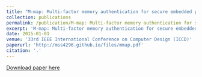 ```yaml
---
title: "M-map: Multi-factor memory authentication for secure embedded processors"
collection: publications
permalink: /publication/M-map: Multi-factor memory authentication for secure embedded processors
excerpt: 'M-map: Multi-factor memory authentication for secure embedded processors'
date: 2015-01-01
venue: '33rd IEEE International Conference on Computer Design (ICCD)'
paperurl: 'http://mss4296.github.io/files/mmap.pdf'
citation: '.'
---
```


[Download paper here](http://mss4296.github.io/files/mmap.pdf)
